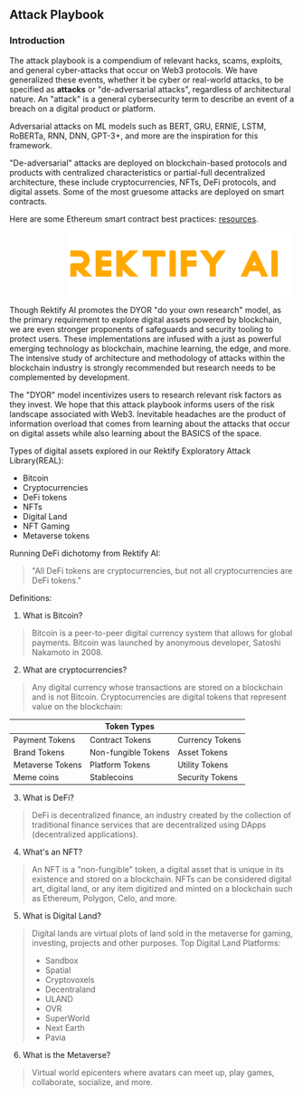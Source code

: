 ## Attack Playbook

### Introduction

The attack playbook is a compendium of relevant hacks, scams, exploits, and general cyber-attacks that occur on Web3 protocols. We have generalized these events, whether it be cyber or real-world attacks, to be specified as <b> attacks</b> or "de-adversarial attacks", regardless of architectural nature. An "attack" is a general cybersecurity term to describe an event of a breach on a digital product or platform. 

Adversarial attacks on ML models such as BERT, GRU, ERNIE, LSTM, RoBERTa, RNN, DNN, GPT-3+, and more are the inspiration for this framework.

"De-adversarial" attacks are deployed on blockchain-based protocols and products with centralized characteristics or partial-full decentralized architecture, these include cryptocurrencies, NFTs, DeFi protocols, and digital assets. Some of the most gruesome attacks are deployed on smart contracts. 

Here are some Ethereum smart contract best practices: [resources](https://consensys.github.io/smart-contract-best-practices/).
</br>
<!-- image -->
<p align="center">
  <img src="1-2-3.png" alt="" width="400" class="center" style="margin-left: 100px;"/>
</p>
Though Rektify AI promotes the DYOR "do your own research" model, as the primary requirement to explore digital assets powered by blockchain, we are even stronger proponents of safeguards and security tooling to protect users. These implementations are infused with a just as powerful emerging technology as blockchain, machine learning, the edge, and more. The intensive study of architecture and methodology of attacks within the blockchain industry is strongly recommended but research needs to be complemented by development. 
<br>

The "DYOR" model incentivizes users to research relevant risk factors as they invest. We hope that this attack playbook informs users of the risk landscape associated with Web3. Inevitable headaches are the product of information overload that comes from learning about the attacks that occur on digital assets while also learning about the BASICS of the space.

Types of digital assets explored in our Rektify Exploratory Attack Library(REAL):
- Bitcoin
- Cryptocurrencies
- DeFi tokens
- NFTs
- Digital Land
- NFT Gaming
- Metaverse tokens

Running DeFi dichotomy from Rektify AI:
> "All DeFi tokens are cryptocurrencies, but not all cryptocurrencies are DeFi tokens."

Definitions:
1. What is Bitcoin?
> Bitcoin is a peer-to-peer digital currency system that allows for global payments. Bitcoin was launched by anonymous developer, Satoshi Nakamoto in 2008.

2. What are cryptocurrencies?
> Any digital currency whose transactions are stored on a blockchain and is not Bitcoin. 
> Cryptocurrencies are digital tokens that represent value on the blockchain:

|  | <b> Token Types <b> |  |
| --- | --- | --- | 
| Payment Tokens | Contract Tokens | Currency Tokens |
| Brand Tokens | Non-fungible Tokens | Asset Tokens |
| Metaverse Tokens| Platform Tokens  | Utility Tokens |
| Meme coins | Stablecoins | Security Tokens |

3. What is DeFi?
> DeFi is decentralized finance, an industry created by the collection of traditional finance services that are decentralized using DApps (decentralized applications).

4.  What's an NFT?
> An NFT is a "non-fungible" token, a digital asset that is unique in its existence and stored on a blockchain. NFTs can be considered digital art, digital land, or any item digitized and minted on a blockchain such as Ethereum, Polygon, Celo, and more.

5. What is Digital Land?
> Digital lands are virtual plots of land sold in the metaverse for gaming, investing, projects and other purposes.
> Top Digital Land Platforms:
>- Sandbox
>- Spatial
>- Cryptovoxels
>- Decentraland
>- ULAND
>- OVR
>- SuperWorld
>- Next Earth
>- Pavia

6. What is the Metaverse?
> Virtual world epicenters where avatars can meet up, play games, collaborate, socialize, and more. 
